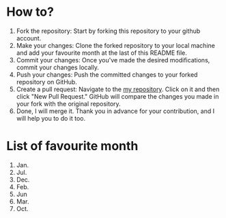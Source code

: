 # How to?

1. Fork the repository: Start by forking this repository to your github account.
2. Make your changes: Clone the forked repository to your local machine and add your favourite month at the last of this README file.
3. Commit your changes: Once you've made the desired modifications, commit your changes locally.
4. Push your changes: Push the committed changes to your forked repository on GitHub.
5. Create a pull request: Navigate to the [my repository](https://github.com/inusturbo/AttractingContributors-month/pulls). Click on it and then click "New Pull Request." GitHub will compare the changes you made in your fork with the original repository.
6. Done, I will merge it. Thank you in advance for your contribution, and I will help you to do it too.

# List of favourite month
1. Jan.
2. Jul.
3. Dec.
4. Feb.
5. Jun
6. Mar.
7. Oct.
